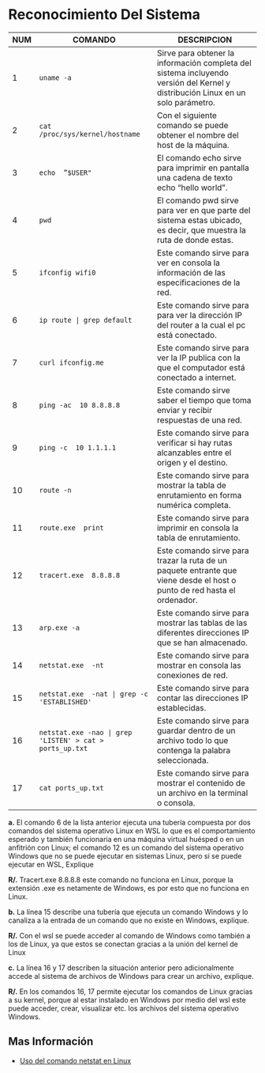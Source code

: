 # Reconocimiento Del Sistema

|     NUM    |     COMANDO                                                                 |     DESCRIPCION                                                                                                                             |
|------------|-----------------------------------------------------------------------------|---------------------------------------------------------------------------------------------------------------------------------------------|
|     1      |     `uname -a`                                                          |     Sirve para   obtener la información completa del sistema incluyendo versión del Kernel y   distribución Linux en un solo parámetro.     |
|     2      |     `cat  /proc/sys/kernel/hostname`                                    |     Con el siguiente comando se puede obtener el nombre   del host de la máquina.                                                           |
|     3      |     `echo  ”$USER"`                                                     |     El   comando echo sirve para imprimir en pantalla una cadena de texto echo “hello   world”.                                             |
|     4      |     `pwd`                                                               |     El   comando pwd sirve para ver en que parte del sistema estas ubicado, es decir,   que muestra la ruta de donde estas.                 |
|     5      |     `ifconfig wifi0`                                                    |     Este   comando sirve para ver en consola la información de las especificaciones de   la red.                                            |
|     6      |     `ip route \| grep default`                                     |     Este   comando sirve para para ver la dirección IP del router a la cual el pc está   conectado.                                         |
|     7      |     `curl ifconfig.me`                                                 |     Este   comando sirve para ver la IP publica con la que el computador está conectado   a internet.                                       |
|     8      |     `ping -ac  10 8.8.8.8`                                              |     Este   comando sirve saber el tiempo que toma enviar y recibir respuestas de una red.                                                   |
|     9      |     `ping -c  10 1.1.1.1`                                               |     Este   comando sirve para verificar si hay rutas alcanzables entre el origen y el   destino.                                            |
|     10     |     `route -n`                                                          |     Este   comando sirve para mostrar la tabla de enrutamiento en forma numérica   completa.                                                |
|     11     |     `route.exe  print`                                                  |     Este   comando sirve para imprimir en consola la tabla de enrutamiento.                                                                 |
|     12     |     `tracert.exe  8.8.8.8`                                              |     Este   comando sirve para trazar la ruta de un paquete entrante que viene desde el   host o punto de red hasta el ordenador.            |
|     13     |     `arp.exe -a`                                                       |     Este   comando sirve para mostrar las tablas de las diferentes direcciones IP que se   han almacenado.                                  |
|     14     |     `netstat.exe  -nt`                                                  |     Este comando   sirve para mostrar en consola las conexiones de red.                                                                     |
|     15     |     `netstat.exe  -nat \| grep -c 'ESTABLISHED'`                    |     Este comando   sirve para contar las direcciones IP establecidas.                                                                       |
|     16     |     `netstat.exe -nao \| grep 'LISTEN' > cat > ports_up.txt`    |     Este comando   sirve para guardar dentro de un archivo todo lo que contenga la palabra seleccionada.                                    |
|     17     |     `cat ports_up.txt`                                                  |     Este comando sirve para mostrar el   contenido de un archivo en la terminal o consola.                                                  |


**a.** El comando 6 de la lista anterior ejecuta una tubería compuesta por dos comandos del sistema operativo 
Linux en WSL lo que es el comportamiento esperado y también funcionaria en una máquina virtual huésped 
o en un anfitrión con Linux; el comando 12 es un comando del sistema operativo Windows que no se puede 
ejecutar en sistemas Linux, pero si se puede ejecutar en WSL, Explique

**R/.** Tracert.exe 8.8.8.8 este comando no funciona en Linux, porque la extensión .exe es netamente de Windows, es por esto que no funciona en Linux.

**b.** La línea 15 describe una tubería que ejecuta un comando Windows y lo canaliza a la entrada de un comando 
que no existe en Windows, explique. 

**R/.** Con el wsl se puede acceder al comando de Windows como también a los de Linux, ya que estos se conectan gracias a la unión del kernel de Linux

**c.** La línea 16 y 17 describen la situación anterior pero adicionalmente accede al sistema de archivos de 
Windows para crear un archivo, explique. 

**R/.**	En los comandos 16, 17 permite ejecutar los comandos de Linux gracias a su kernel, porque al estar instalado en Windows por medio del wsl este puede acceder, crear, visualizar etc. los archivos del sistema operativo Windows.


## **Mas Información**

* [Uso del comando netstat en Linux][1_0]

[1_0]:https://geekflare.com/es/netstat/
